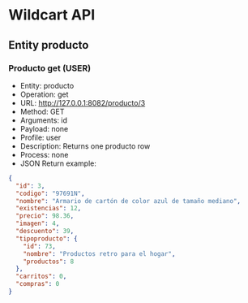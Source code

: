 # Wildcart API
## Entity producto
### Producto get (USER)
* Entity: producto
* Operation: get
* URL: http://127.0.0.1:8082/producto/3
* Method: GET
* Arguments: id
* Payload: none
* Profile: user
* Description: Returns one producto row
* Process: none
* JSON Return example:
```json
{
  "id": 3,
  "codigo": "97691N",
  "nombre": "Armario de cartón de color azul de tamaño mediano",
  "existencias": 12,
  "precio": 98.36,
  "imagen": 4,
  "descuento": 39,
  "tipoproducto": {
    "id": 73,
    "nombre": "Productos retro para el hogar",
    "productos": 8
  },
  "carritos": 0,
  "compras": 0
}
```




